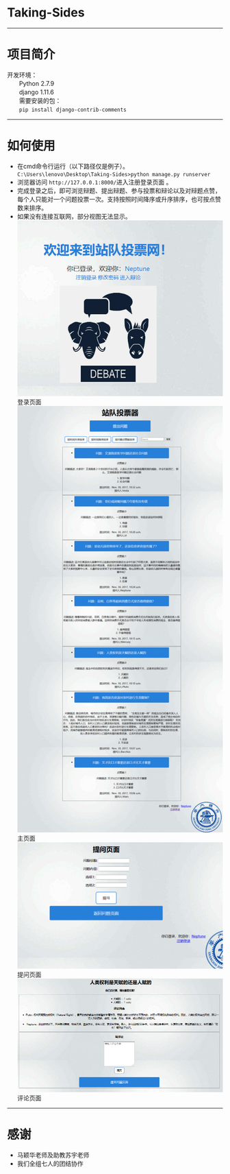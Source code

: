 # Taking-Sides
***
# 项目简介  
开发环境：  
　　Python 2.7.9  
　　django  1.11.6  
　　需要安装的包：  
　　`pip install django-contrib-comments`
***
# 如何使用 
* 在cmd命令行运行（以下路径仅是例子）。  
`C:\Users\lenovo\Desktop\Taking-Sides>python manage.py runserver` 
* 浏览器访问  `http://127.0.0.1:8000/`进入注册登录页面  。
* 完成登录之后，即可浏览辩题、提出辩题、参与投票和辩论以及对辩题点赞，每个人只能对一个问题投票一次。支持按照时间降序或升序排序，也可按点赞数来排序。
* 如果没有连接互联网，部分视图无法显示。
![](1.png)  
登录页面  
![](0.png)  
主页面  
![](2.png)  
提问页面  
![](3.png)  
评论页面
***
# 感谢  
* 马颖华老师及助教苏宇老师
* 我们全组七人的团结协作

